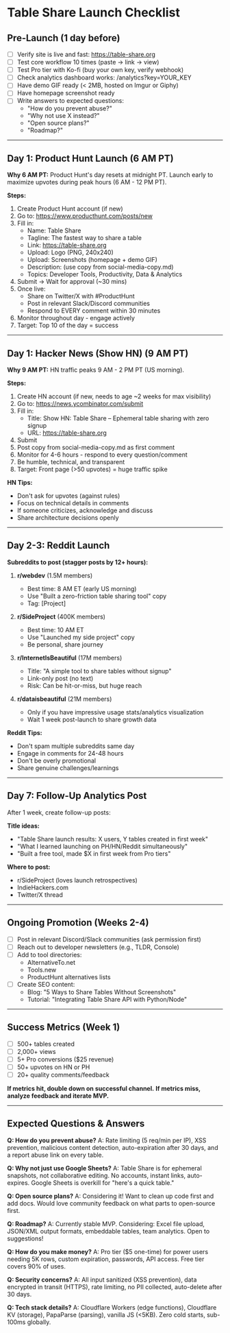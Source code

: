 # Table Share Launch Checklist

## Pre-Launch (1 day before)

- [ ] Verify site is live and fast: https://table-share.org
- [ ] Test core workflow 10 times (paste → link → view)
- [ ] Test Pro tier with Ko-fi (buy your own key, verify webhook)
- [ ] Check analytics dashboard works: /analytics?key=YOUR_KEY
- [ ] Have demo GIF ready (< 2MB, hosted on Imgur or Giphy)
- [ ] Have homepage screenshot ready
- [ ] Write answers to expected questions:
  - "How do you prevent abuse?"
  - "Why not use X instead?"
  - "Open source plans?"
  - "Roadmap?"

---

## Day 1: Product Hunt Launch (6 AM PT)

**Why 6 AM PT:** Product Hunt's day resets at midnight PT. Launch early to maximize upvotes during peak hours (6 AM - 12 PM PT).

**Steps:**
1. Create Product Hunt account (if new)
2. Go to: https://www.producthunt.com/posts/new
3. Fill in:
   - Name: Table Share
   - Tagline: The fastest way to share a table
   - Link: https://table-share.org
   - Upload: Logo (PNG, 240x240)
   - Upload: Screenshots (homepage + demo GIF)
   - Description: (use copy from social-media-copy.md)
   - Topics: Developer Tools, Productivity, Data & Analytics
4. Submit → Wait for approval (~30 mins)
5. Once live:
   - Share on Twitter/X with #ProductHunt
   - Post in relevant Slack/Discord communities
   - Respond to EVERY comment within 30 minutes
6. Monitor throughout day - engage actively
7. Target: Top 10 of the day = success

---

## Day 1: Hacker News (Show HN) (9 AM PT)

**Why 9 AM PT:** HN traffic peaks 9 AM - 2 PM PT (US morning).

**Steps:**
1. Create HN account (if new, needs to age ~2 weeks for max visibility)
2. Go to: https://news.ycombinator.com/submit
3. Fill in:
   - Title: Show HN: Table Share – Ephemeral table sharing with zero signup
   - URL: https://table-share.org
4. Submit
5. Post copy from social-media-copy.md as first comment
6. Monitor for 4-6 hours - respond to every question/comment
7. Be humble, technical, and transparent
8. Target: Front page (>50 upvotes) = huge traffic spike

**HN Tips:**
- Don't ask for upvotes (against rules)
- Focus on technical details in comments
- If someone criticizes, acknowledge and discuss
- Share architecture decisions openly

---

## Day 2-3: Reddit Launch

**Subreddits to post (stagger posts by 12+ hours):**

1. **r/webdev** (1.5M members)
   - Best time: 8 AM ET (early US morning)
   - Use "Built a zero-friction table sharing tool" copy
   - Tag: [Project]

2. **r/SideProject** (400K members)
   - Best time: 10 AM ET
   - Use "Launched my side project" copy
   - Be personal, share journey

3. **r/InternetIsBeautiful** (17M members)
   - Title: "A simple tool to share tables without signup"
   - Link-only post (no text)
   - Risk: Can be hit-or-miss, but huge reach

4. **r/dataisbeautiful** (21M members)
   - Only if you have impressive usage stats/analytics visualization
   - Wait 1 week post-launch to share growth data

**Reddit Tips:**
- Don't spam multiple subreddits same day
- Engage in comments for 24-48 hours
- Don't be overly promotional
- Share genuine challenges/learnings

---

## Day 7: Follow-Up Analytics Post

After 1 week, create follow-up posts:

**Title ideas:**
- "Table Share launch results: X users, Y tables created in first week"
- "What I learned launching on PH/HN/Reddit simultaneously"
- "Built a free tool, made $X in first week from Pro tiers"

**Where to post:**
- r/SideProject (loves launch retrospectives)
- IndieHackers.com
- Twitter/X thread

---

## Ongoing Promotion (Weeks 2-4)

- [ ] Post in relevant Discord/Slack communities (ask permission first)
- [ ] Reach out to developer newsletters (e.g., TLDR, Console)
- [ ] Add to tool directories:
  - AlternativeTo.net
  - Tools.new
  - ProductHunt alternatives lists
- [ ] Create SEO content:
  - Blog: "5 Ways to Share Tables Without Screenshots"
  - Tutorial: "Integrating Table Share API with Python/Node"

---

## Success Metrics (Week 1)

- [ ] 500+ tables created
- [ ] 2,000+ views
- [ ] 5+ Pro conversions ($25 revenue)
- [ ] 50+ upvotes on HN or PH
- [ ] 20+ quality comments/feedback

**If metrics hit, double down on successful channel.**
**If metrics miss, analyze feedback and iterate MVP.**

---

## Expected Questions & Answers

**Q: How do you prevent abuse?**
A: Rate limiting (5 req/min per IP), XSS prevention, malicious content detection, auto-expiration after 30 days, and a report abuse link on every table.

**Q: Why not just use Google Sheets?**
A: Table Share is for ephemeral snapshots, not collaborative editing. No accounts, instant links, auto-expires. Google Sheets is overkill for "here's a quick table."

**Q: Open source plans?**
A: Considering it! Want to clean up code first and add docs. Would love community feedback on what parts to open-source first.

**Q: Roadmap?**
A: Currently stable MVP. Considering: Excel file upload, JSON/XML output formats, embeddable tables, team analytics. Open to suggestions!

**Q: How do you make money?**
A: Pro tier ($5 one-time) for power users needing 5K rows, custom expiration, passwords, API access. Free tier covers 90% of uses.

**Q: Security concerns?**
A: All input sanitized (XSS prevention), data encrypted in transit (HTTPS), rate limiting, no PII collected, auto-delete after 30 days.

**Q: Tech stack details?**
A: Cloudflare Workers (edge functions), Cloudflare KV (storage), PapaParse (parsing), vanilla JS (<5KB). Zero cold starts, sub-100ms globally.
